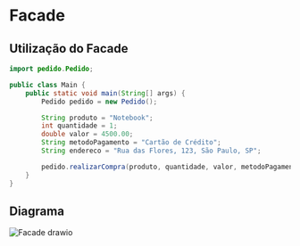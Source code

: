# Facade

## Utilização do Facade
```java
import pedido.Pedido;

public class Main {
    public static void main(String[] args) {
        Pedido pedido = new Pedido();

        String produto = "Notebook";
        int quantidade = 1;
        double valor = 4500.00;
        String metodoPagamento = "Cartão de Crédito";
        String endereco = "Rua das Flores, 123, São Paulo, SP";

        pedido.realizarCompra(produto, quantidade, valor, metodoPagamento, endereco);
    }
}
```

## Diagrama
![Facade drawio](https://github.com/user-attachments/assets/264e94d0-5653-4fc7-b33d-c3fcf0d5233f)
